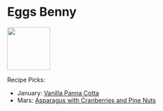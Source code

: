 # Eggs Benny

<img src="http://api.adorable.io/avatars/100/englishmuffin%40flavor.magazine" height="100" width="100" />

Recipe Picks:

- January: [Vanilla Panna Cotta](../recipe/jan/vanilla-panna-cotta.md)
- Mars: [Asparagus with Cranberries and Pine Nuts](../recipe/mars/asparagus-with-cranberries-and-pine-nuts.md)